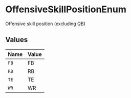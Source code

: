 # OffensiveSkillPositionEnum

Offensive skill position (excluding QB)


## Values

| Name  | Value |
| ----- | ----- |
| `FB`  | FB    |
| `RB`  | RB    |
| `TE`  | TE    |
| `WR`  | WR    |
